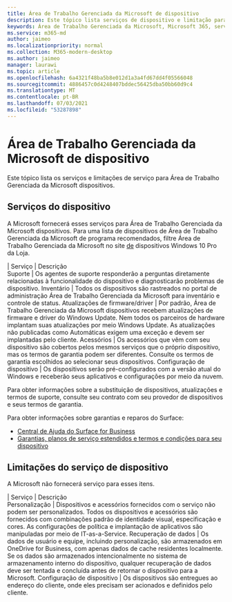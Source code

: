 ```yaml
---
title: Área de Trabalho Gerenciada da Microsoft de dispositivo
description: Este tópico lista serviços de dispositivo e limitação para Área de Trabalho Gerenciada da Microsoft.
keywords: Área de Trabalho Gerenciada da Microsoft, Microsoft 365, serviço, documentação
ms.service: m365-md
author: jaimeo
ms.localizationpriority: normal
ms.collection: M365-modern-desktop
ms.author: jaimeo
manager: laurawi
ms.topic: article
ms.openlocfilehash: 6a4321f48ba5b8e012d1a3a4fd67dd4f05566048
ms.sourcegitcommit: 4886457c0d4248407bddec56425dba50bb60d9c4
ms.translationtype: MT
ms.contentlocale: pt-BR
ms.lasthandoff: 07/03/2021
ms.locfileid: "53287898"
---
```

# <a name="microsoft-managed-desktop-device-services"></a>Área de Trabalho Gerenciada da Microsoft de dispositivo

Este tópico lista os serviços e limitações de serviço para Área de Trabalho Gerenciada da Microsoft dispositivos.

## <a name="device-services"></a>Serviços do dispositivo

A Microsoft fornecerá esses serviços para Área de Trabalho Gerenciada da Microsoft dispositivos. Para uma lista de dispositivos de Área de Trabalho Gerenciada da Microsoft de programa recomendados, filtre Área de Trabalho Gerenciada da Microsoft no site [de](https://www.microsoft.com/windowsforbusiness/view-all-devices) dispositivos Windows 10 Pro da Loja.

 | Serviço | Descrição  
Suporte | Os agentes de suporte responderão a perguntas diretamente relacionadas à funcionalidade do dispositivo e diagnosticarão problemas de dispositivo.
Inventário | Todos os dispositivos são rastreados no portal de administração Área de Trabalho Gerenciada da Microsoft para inventário e controle de status.
Atualizações de firmware/driver | Por padrão, Área de Trabalho Gerenciada da Microsoft dispositivos recebem atualizações de firmware e driver do Windows Update. Nem todos os parceiros de hardware implantam suas atualizações por meio Windows Update. As atualizações não publicadas como Automáticas exigem uma exceção e devem ser implantadas pelo cliente.
Acessórios | Os acessórios que vêm com seu dispositivo são cobertos pelos mesmos serviços que o próprio dispositivo, mas os termos de garantia podem ser diferentes. Consulte os termos de garantia escolhidos ao selecionar seus dispositivos. Configuração de dispositivo | Os dispositivos serão pré-configurados com a versão atual do Windows e receberão seus aplicativos e configurações por meio da nuvem.

Para obter informações sobre a substituição de dispositivos, atualizações e termos de suporte, consulte seu contrato com seu provedor de dispositivos e seus termos de garantia.

Para obter informações sobre garantias e reparos do Surface:

- [Central de Ajuda do Surface for Business](https://support.microsoft.com/hub/4339296/surface-for-business-help)
- [Garantias, planos de serviço estendidos e termos e condições para seu dispositivo](https://support.microsoft.com/help/4040687/info-about-warranties-extended-service-plans-and-terms-conditions)


## <a name="device-service-limitations"></a>Limitações do serviço de dispositivo

A Microsoft não fornecerá serviço para esses itens.

 | Serviço | Descrição  
Personalização | Dispositivos e acessórios fornecidos com o serviço não podem ser personalizados. Todos os dispositivos e acessórios são fornecidos com combinações padrão de identidade visual, especificação e cores. As configurações de política e implantação de aplicativos são manipuladas por meio de IT-as-a-Service.
Recuperação de dados | Os dados de usuário e equipe, incluindo personalização, são armazenados em OneDrive for Business, com apenas dados de cache residentes localmente. Se os dados são armazenados intencionalmente no sistema de armazenamento interno do dispositivo, qualquer recuperação de dados deve ser tentada e concluída antes de retornar o dispositivo para a Microsoft.
Configuração de dispositivo | Os dispositivos são entregues ao endereço do cliente, onde eles precisam ser acionados e definidos pelo cliente.
